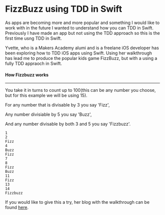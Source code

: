# FizzBuzz using TDD in Swift
As apps are becoming more and more popular and something I would like to work with in the future I wanted to understand how you can TDD in Swift. Previously I have made an app but not using the TDD approach so this is the first time usng TDD in Swift.

Yvette, who is a Makers Academy alumi and is a freelane iOS developer has been exploring how to TDD iOS apps using Swift. Using her walkthrough has lead me to produce the popular kids game FizzBuzz, but with a using a fully TDD appraoch in Swift.

#### How Fizzbuzz works
---
You take it in turns to count up to 100(this can be any number you choose, but for this example we will be using 15).

For any number that is divisable by 3 you say 'Fizz',

Any number divisiable by 5 you say 'Buzz',

And any number divisable by both 3 and 5 you say 'Fizzbuzz'.
```
1
2
Fizz
4
Buzz
Fizz
7
8
Fizz
Buzz
11
Fizz
13
14
Fizzbuzz
```

If you would like to give this a try, her blog with the walkthrough can be found [here](https://medium.com/@ynzc/getting-started-with-tdd-in-swift-2fab3e07204b#.11r7my9jm).